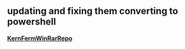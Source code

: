 ## **updating and fixing them converting to powershell**


**[KernFermWinRarRepo](https://github.com/KernFerm/WinRAR)**


